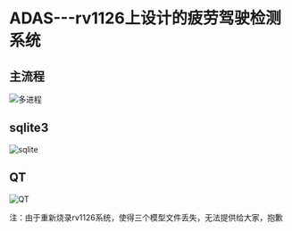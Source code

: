 # ADAS---rv1126上设计的疲劳驾驶检测系统
## 主流程

![多进程](https://cdn.jsdelivr.net/gh/rkjjx/Pictures@main/%E5%A4%9A%E8%BF%9B%E7%A8%8B.jpg)

## sqlite3

![sqlite](https://cdn.jsdelivr.net/gh/rkjjx/Pictures@main/sqlite.jpg)

## QT

![QT](https://cdn.jsdelivr.net/gh/rkjjx/Pictures@main/QT.jpg)

注：由于重新烧录rv1126系统，使得三个模型文件丢失，无法提供给大家，抱歉



